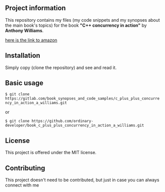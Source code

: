 Project information
-------------------

This repository contains my files 
(my code snippets and my synopses about the main book's topics) 
for the book  **"C++ concurrency in action"** 
by **Anthony Williams**.

 
[here is the link to amazon](http://www.amazon.com/C-Concurrency-Action-Practical-Multithreading/dp/1933988770) 


Installation
------------

Simply copy (clone the repository) and see and read it.

 
Basic usage
-----------
 
`$ git clone
https://gitlab.com/book_synopses_and_code_samples/c_plus_plus_concurrency_in_action_a_williams.git`

or

`$ git clone
https://github.com/ordinary-developer/book_c_plus_plus_concurrency_in_action_a_williams.git`

 
License
-------

This project is offered under the MIT license.


Contributing
------------

This project doesn't need to be contributed,
but just in case you can always connect with me

